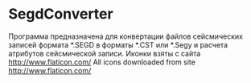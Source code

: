 # SegdConverter
Программа предназначена для конвертации файлов сейсмических записей формата *.SEGD в форматы *.CST  или *.Segy
и расчета атрибутов сейсмической записи.
Иконки взяты с сайта http://www.flaticon.com/
All icons downloaded from site http://www.flaticon.com/
